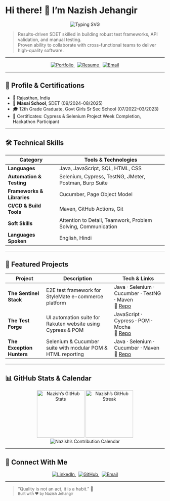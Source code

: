 <!-- HERO & ABOUT ME -->
# Hi there! 👋 I’m **Nazish Jehangir**  
<div align="center">
  <img src="https://readme-typing-svg.herokuapp.com?font=Fira+Code&size=28&duration=3000&pause=1000&color=36BCF7&center=true&vCenter=true&width=600&lines=Software+Development+Engineer+in+Test;Quality+Assurance+Engineer;Test+Automation+Specialist;API+%26+UI+Testing+Expert" alt="Typing SVG" />
</div>

> Results-driven SDET skilled in building robust test frameworks, API validation, and manual testing.  
> Proven ability to collaborate with cross-functional teams to deliver high-quality software.

---

<!-- QUICK LINKS -->
<p align="center">
  <a href="https://nazishjehangirportfolio.netlify.app/" target="_blank">
    <img src="https://img.shields.io/badge/Portfolio-Live-brightgreen?logo=netlify" alt="Portfolio"/>
  </a>
  &nbsp;
  <a href="https://drive.google.com/file/d/1kOhZXXz_0qWeXt_RCkHTipv1yWFYbops/view?usp=sharing" target="_blank">
    <img src="https://img.shields.io/badge/Resume-Download-blue?logo=adobeacrobatreader" alt="Resume"/>
  </a>
  &nbsp;
  <a href="mailto:jehnazish@gmail.com">
    <img src="https://img.shields.io/badge/Email-jehnazish%40gmail.com-red?logo=gmail" alt="Email"/>
  </a>
</p>

---

## 🚀 Profile & Certifications
- 📍 Rajasthan, India  
- 🏫 **Masai School**, SDET (09/2024–08/2025)  
- 🎓 12th Grade Graduate, Govt Girls Sr Sec School (07/2022–03/2023)  
- 🏅 Certificates: Cypress & Selenium Project Week Completion, Hackathon Participant  

---

## 🛠️ Technical Skills

| Category                  | Tools & Technologies                                          |
|---------------------------|---------------------------------------------------------------|
| **Languages**             | Java, JavaScript, SQL, HTML, CSS                              |
| **Automation & Testing**  | Selenium, Cypress, TestNG, JMeter, Postman, Burp Suite       |
| **Frameworks & Libraries**| Cucumber, Page Object Model                                   |
| **CI/CD & Build Tools**   | Maven, GitHub Actions, Git                                    |
| **Soft Skills**           | Attention to Detail, Teamwork, Problem Solving, Communication |
| **Languages Spoken**      | English, Hindi                                               |

---

## 📂 Featured Projects

| Project                     | Description                                                               | Tech & Links                                                                                           |
|-----------------------------|---------------------------------------------------------------------------|--------------------------------------------------------------------------------------------------------|
| **The Sentinel Stack**      | E2E test framework for StyleMate e-commerce platform                     | Java · Selenium · Cucumber · TestNG · Maven<br>🔗 [Repo](https://github.com/nzjahngere/0019.The-Sentinel-Stack) |
| **The Test Forge**          | UI automation suite for Rakuten website using Cypress & POM               | JavaScript · Cypress · POM · Mocha<br>🔗 [Repo](https://github.com/nzjahngere/006-Test-Forge)           |
| **The Exception Hunters**   | Selenium & Cucumber suite with modular POM & HTML reporting               | Java · Selenium · Cucumber · Maven<br>🔗 [Repo](https://github.com/nzjahngere/009_Exception_Hunters)     |

---

## 📊 GitHub Stats & Calendar

<div align="center">
  <!-- Overall stats -->
  <img src="https://github-readme-stats.vercel.app/api?username=nzjahngere&show_icons=true&theme=tokyonight&include_all_commits=true&count_private=true" alt="Nazish’s GitHub Stats" height="150"/>
  <!-- Streak -->
  <img src="https://github-readme-streak-stats.herokuapp.com/?user=nzjahngere&theme=tokyonight" alt="Nazish’s GitHub Streak" height="150"/>
</div>

<div align="center">
  <!-- Contribution calendar -->
  <img src="https://github-readme-calendar.vercel.app/api?username=nzjahngere&theme=tokyonight" alt="Nazish’s Contribution Calendar" />
</div>

---

## 🔗 Connect With Me

<p align="center">
  <a href="https://www.linkedin.com/in/jehnazish/" target="_blank">
    <img src="https://img.shields.io/badge/LinkedIn-NazishJehangir-0077B5?logo=linkedin&style=for-the-badge" alt="LinkedIn"/>
  </a>
  &nbsp;
  <a href="https://github.com/nzjahngere" target="_blank">
    <img src="https://img.shields.io/badge/GitHub-@nzjahngere-181717?logo=github&style=for-the-badge" alt="GitHub"/>
  </a>
  &nbsp;
  <a href="mailto:jehnazish@gmail.com">
    <img src="https://img.shields.io/badge/Email-jehnazish%40gmail.com-D14836?logo=gmail&style=for-the-badge" alt="Email"/>
  </a>
</p>

---

> “Quality is not an act, it is a habit.” 🚀  
<sub>Built with ❤️ by Nazish Jehangir</sub>
